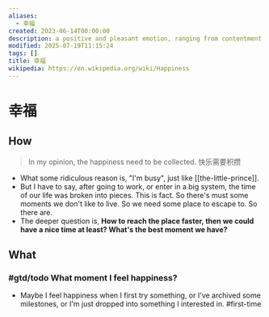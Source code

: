 ```yaml
---
aliases:
  - 幸福
created: 2023-06-14T00:00:00
description: a positive and pleasant emotion, ranging from contentment to intense joy
modified: 2025-07-19T11:15:24
tags: []
title: 幸福
wikipedia: https://en.wikipedia.org/wiki/Happiness
---
```


# 幸福

## How

> In my opinion, the happiness need to be collected.
> 快乐需要积攒

- What some ridiculous reason is, "I'm busy", just like [[the-little-prince]].
- But I have to say, after going to work, or enter in a big system, the time of our life was broken into pieces. This is fact. So there's must some moments we don't like to live. So we need some place to escape to. So there are.
- The deeper question is, **How to reach the place faster, then we could have a nice time at least? What's the best moment we have?**

## What

### #gtd/todo What moment I feel happiness?

- Maybe I feel happiness when I first try something, or I've archived some milestones, or I'm just dropped into something I interested in. #first-time
